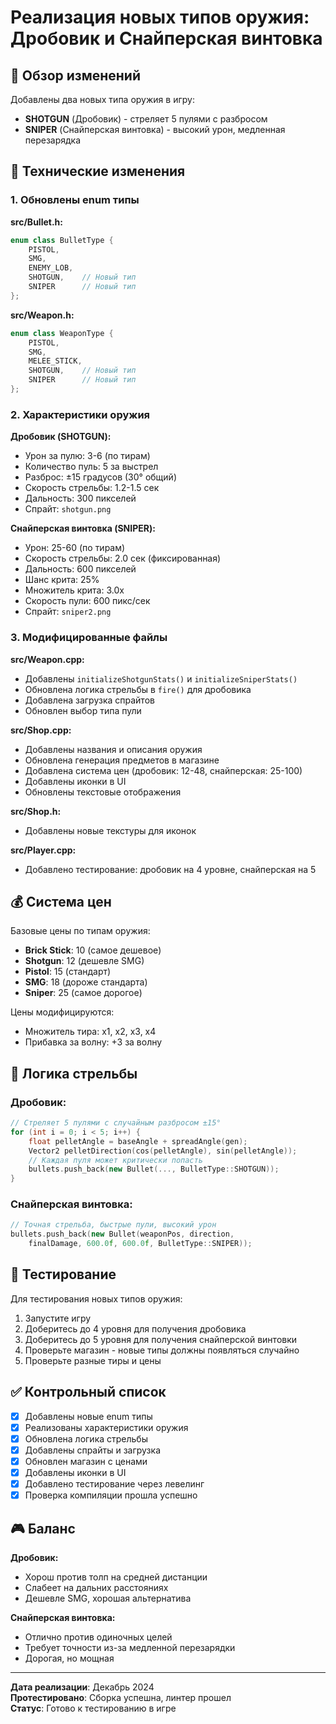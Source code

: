 # Реализация новых типов оружия: Дробовик и Снайперская винтовка

## 📝 Обзор изменений

Добавлены два новых типа оружия в игру:
- **SHOTGUN** (Дробовик) - стреляет 5 пулями с разбросом
- **SNIPER** (Снайперская винтовка) - высокий урон, медленная перезарядка

## 🔧 Технические изменения

### 1. Обновлены enum типы

**src/Bullet.h:**
```cpp
enum class BulletType {
    PISTOL,
    SMG,
    ENEMY_LOB,
    SHOTGUN,    // Новый тип
    SNIPER      // Новый тип
};
```

**src/Weapon.h:**
```cpp
enum class WeaponType {
    PISTOL,
    SMG,
    MELEE_STICK,
    SHOTGUN,    // Новый тип
    SNIPER      // Новый тип
};
```

### 2. Характеристики оружия

**Дробовик (SHOTGUN):**
- Урон за пулю: 3-6 (по тирам)
- Количество пуль: 5 за выстрел
- Разброс: ±15 градусов (30° общий)
- Скорость стрельбы: 1.2-1.5 сек
- Дальность: 300 пикселей
- Спрайт: `shotgun.png`

**Снайперская винтовка (SNIPER):**
- Урон: 25-60 (по тирам)
- Скорость стрельбы: 2.0 сек (фиксированная)
- Дальность: 600 пикселей
- Шанс крита: 25%
- Множитель крита: 3.0x
- Скорость пули: 600 пикс/сек
- Спрайт: `sniper2.png`

### 3. Модифицированные файлы

**src/Weapon.cpp:**
- Добавлены `initializeShotgunStats()` и `initializeSniperStats()`
- Обновлена логика стрельбы в `fire()` для дробовика
- Добавлена загрузка спрайтов
- Обновлен выбор типа пули

**src/Shop.cpp:**
- Добавлены названия и описания оружия
- Обновлена генерация предметов в магазине
- Добавлена система цен (дробовик: 12-48, снайперская: 25-100)
- Добавлены иконки в UI
- Обновлены текстовые отображения

**src/Shop.h:**
- Добавлены новые текстуры для иконок

**src/Player.cpp:**
- Добавлено тестирование: дробовик на 4 уровне, снайперская на 5

## 💰 Система цен

Базовые цены по типам оружия:
- **Brick Stick**: 10 (самое дешевое)
- **Shotgun**: 12 (дешевле SMG)
- **Pistol**: 15 (стандарт)
- **SMG**: 18 (дороже стандарта)
- **Sniper**: 25 (самое дорогое)

Цены модифицируются:
- Множитель тира: x1, x2, x3, x4
- Прибавка за волну: +3 за волну

## 🎯 Логика стрельбы

### Дробовик:
```cpp
// Стреляет 5 пулями с случайным разбросом ±15°
for (int i = 0; i < 5; i++) {
    float pelletAngle = baseAngle + spreadAngle(gen);
    Vector2 pelletDirection(cos(pelletAngle), sin(pelletAngle));
    // Каждая пуля может критически попасть
    bullets.push_back(new Bullet(..., BulletType::SHOTGUN));
}
```

### Снайперская винтовка:
```cpp
// Точная стрельба, быстрые пули, высокий урон
bullets.push_back(new Bullet(weaponPos, direction, 
    finalDamage, 600.0f, 600.0f, BulletType::SNIPER));
```

## 🧪 Тестирование

Для тестирования новых типов оружия:
1. Запустите игру
2. Доберитесь до 4 уровня для получения дробовика
3. Доберитесь до 5 уровня для получения снайперской винтовки
4. Проверьте магазин - новые типы должны появляться случайно
5. Проверьте разные тиры и цены

## ✅ Контрольный список

- [x] Добавлены новые enum типы
- [x] Реализованы характеристики оружия
- [x] Обновлена логика стрельбы
- [x] Добавлены спрайты и загрузка
- [x] Обновлен магазин с ценами
- [x] Добавлены иконки в UI
- [x] Добавлено тестирование через левелинг
- [x] Проверка компиляции прошла успешно

## 🎮 Баланс

**Дробовик:**
- Хорош против толп на средней дистанции
- Слабеет на дальних расстояниях
- Дешевле SMG, хорошая альтернатива

**Снайперская винтовка:**
- Отлично против одиночных целей
- Требует точности из-за медленной перезарядки
- Дорогая, но мощная

---

**Дата реализации**: Декабрь 2024  
**Протестировано**: Сборка успешна, линтер прошел  
**Статус**: Готово к тестированию в игре
